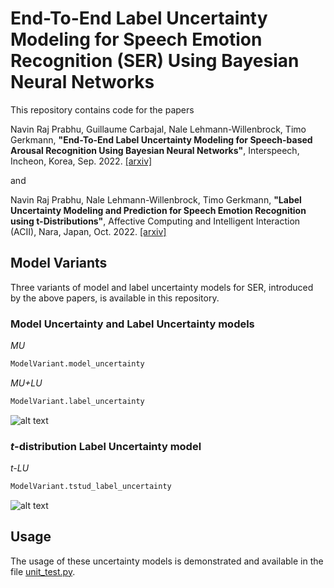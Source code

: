 # End-To-End Label Uncertainty Modeling for Speech Emotion Recognition (SER) Using Bayesian Neural Networks 

This repository contains code for the papers

Navin Raj Prabhu, Guillaume Carbajal, Nale Lehmann-Willenbrock, Timo Gerkmann, **"End-To-End Label Uncertainty Modeling for Speech-based Arousal Recognition Using Bayesian Neural Networks"**, Interspeech, Incheon, Korea, Sep. 2022. [[arxiv]](https://arxiv.org/abs/2110.03299)

and

Navin Raj Prabhu, Nale Lehmann-Willenbrock, Timo Gerkmann, **"Label Uncertainty Modeling and Prediction for Speech Emotion Recognition using t-Distributions"**, Affective Computing and Intelligent Interaction (ACII), Nara, Japan, Oct. 2022. [[arxiv]](https://arxiv.org/abs/2207.12135)

## Model Variants
Three variants of model and label uncertainty models for SER, introduced by the above papers, is available in this repository.
### Model Uncertainty and Label Uncertainty models
*MU*
```python 
ModelVariant.model_uncertainty 
```
*MU+LU* 
```python 
ModelVariant.label_uncertainty 
```
![alt text](https://github.com/sp-uhh/label-uncertainty-ser/blob/main/images/SpeechEmotionBNN.png?raw=true)
### *t*-distribution Label Uncertainty model
*t-LU* 
```python 
ModelVariant.tstud_label_uncertainty 
```
![alt text](https://github.com/sp-uhh/label-uncertainty-ser/blob/main/images/t-distBNN.png?raw=true)

## Usage
The usage of these uncertainty models is demonstrated and available in the file [unit_test.py](https://github.com/sp-uhh/label-uncertainty-ser/blob/main/unit_test.py). 


<!-- **STAY TUNED FOR THE CODE!** -->
